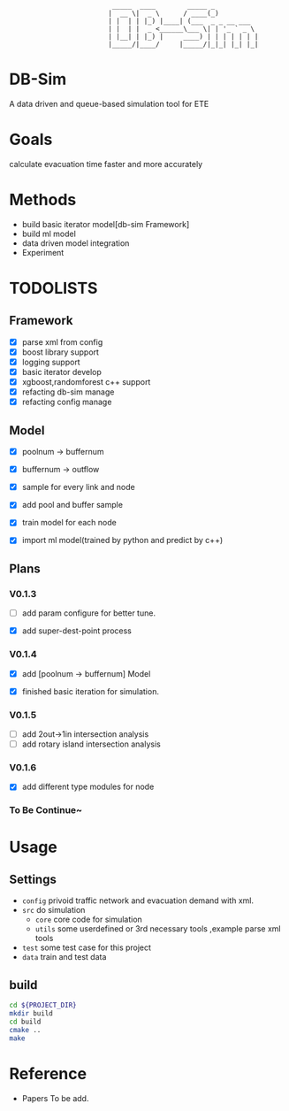 						  	  _____  ____        _____ _            
						  	 |  __ \|  _ \      / ____(_)           
						  	 | |  | | |_) |____| (___  _ _ __ ___   
						  	 | |  | |  _ <______\___ \| | '_ ` _ \  
						  	 | |__| | |_) |     ____) | | | | | | | 
						  	 |_____/|____/     |_____/|_|_| |_| |_| 

# DB-Sim
A data driven and  queue-based simulation tool for ETE 

# Goals
calculate evacuation time faster and  more accurately

# Methods
-  build basic iterator model[db-sim Framework]
-  build ml model
-  data driven model integration
-  Experiment

# TODOLISTS
## Framework
- [x] parse xml from config
- [x] boost library support
- [x] logging support
- [x] basic iterator develop
- [x] xgboost,randomforest c++ support
- [x] refacting db-sim manage
- [x] refacting config manage 

## Model
- [x] poolnum -> buffernum
- [x] buffernum -> outflow
- [x] sample for every link and node
- [x] add pool and buffer sample
- [x] train model for each node
- [x] import ml model(trained by python and predict by c++)


## Plans
### V0.1.3
- [ ] add param configure for better tune.
- [x] add super-dest-point process


### V0.1.4
- [x] add [poolnum -> buffernum] Model
- [x] finished basic iteration for simulation.


### V0.1.5
- [ ] add 2out->1in intersection analysis
- [ ] add rotary island intersection analysis

### V0.1.6
- [x] add different type modules for node 

### To Be Continue~

# Usage
## Settings
- `config` privoid traffic network and evacuation demand with xml.
- `src` do simulation
    - `core` core code for simulation
    - `utils` some userdefined or 3rd necessary tools ,example parse xml tools
- `test` some test case for this project
- `data` train and test data

## build
```bash
cd ${PROJECT_DIR}
mkdir build
cd build
cmake ..
make
```

# Reference
- Papers To be add.
